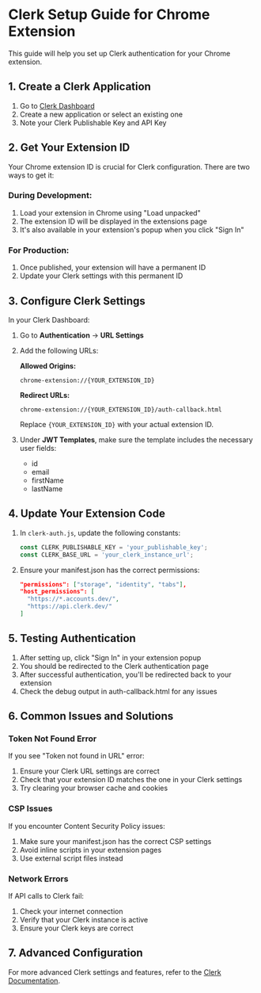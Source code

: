 # Clerk Setup Guide for Chrome Extension

This guide will help you set up Clerk authentication for your Chrome extension.

## 1. Create a Clerk Application

1. Go to [Clerk Dashboard](https://dashboard.clerk.dev/)
2. Create a new application or select an existing one
3. Note your Clerk Publishable Key and API Key

## 2. Get Your Extension ID

Your Chrome extension ID is crucial for Clerk configuration. There are two ways to get it:

### During Development:
1. Load your extension in Chrome using "Load unpacked"
2. The extension ID will be displayed in the extensions page
3. It's also available in your extension's popup when you click "Sign In"

### For Production:
1. Once published, your extension will have a permanent ID
2. Update your Clerk settings with this permanent ID

## 3. Configure Clerk Settings

In your Clerk Dashboard:

1. Go to **Authentication** → **URL Settings**

2. Add the following URLs:

   **Allowed Origins:**
   ```
   chrome-extension://{YOUR_EXTENSION_ID}
   ```

   **Redirect URLs:**
   ```
   chrome-extension://{YOUR_EXTENSION_ID}/auth-callback.html
   ```

   Replace `{YOUR_EXTENSION_ID}` with your actual extension ID.

3. Under **JWT Templates**, make sure the template includes the necessary user fields:
   - id
   - email
   - firstName
   - lastName

## 4. Update Your Extension Code

1. In `clerk-auth.js`, update the following constants:
   ```javascript
   const CLERK_PUBLISHABLE_KEY = 'your_publishable_key';
   const CLERK_BASE_URL = 'your_clerk_instance_url';
   ```

2. Ensure your manifest.json has the correct permissions:
   ```json
   "permissions": ["storage", "identity", "tabs"],
   "host_permissions": [
     "https://*.accounts.dev/",
     "https://api.clerk.dev/"
   ]
   ```

## 5. Testing Authentication

1. After setting up, click "Sign In" in your extension popup
2. You should be redirected to the Clerk authentication page
3. After successful authentication, you'll be redirected back to your extension
4. Check the debug output in auth-callback.html for any issues

## 6. Common Issues and Solutions

### Token Not Found Error

If you see "Token not found in URL" error:

1. Ensure your Clerk URL settings are correct
2. Check that your extension ID matches the one in your Clerk settings
3. Try clearing your browser cache and cookies

### CSP Issues

If you encounter Content Security Policy issues:

1. Make sure your manifest.json has the correct CSP settings
2. Avoid inline scripts in your extension pages
3. Use external script files instead

### Network Errors

If API calls to Clerk fail:

1. Check your internet connection
2. Verify that your Clerk instance is active
3. Ensure your Clerk keys are correct

## 7. Advanced Configuration

For more advanced Clerk settings and features, refer to the [Clerk Documentation](https://clerk.com/docs).